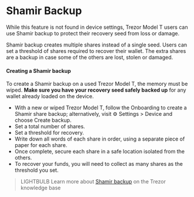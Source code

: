 # Shamir Backup

While this feature is not found in device settings, Trezor Model T users can use Shamir backup to protect their recovery seed from loss or damage.

Shamir backup creates multiple shares instead of a single seed. Users can set a threshold of shares required to recover their wallet. The extra shares are a backup in case some of the others are lost, stolen or damaged.

#### Creating a Shamir backup

To create a Shamir backup on a used Trezor Model T, the memory must be wiped. **Make sure you have your recovery seed safely backed up** for any wallet already loaded on the device.

* With a new or wiped Trezor Model T, follow the Onboarding to create a Shamir share backup; alternatively, visit ⚙️ Settings > Device and choose Create backup.
* Set a total number of shares.
* Set a threshold for recovery.
* Write down all words of each share in order, using a separate piece of paper for each share.
* Once complete, secure each share in a safe location isolated from the others.
* To recover your funds, you will need to collect as many shares as the threshold you set.

> LIGHTBULB Learn more about [Shamir backup](https://trezor.io/learn/a/what-is-shamir-backup) on the Trezor knowledge base
